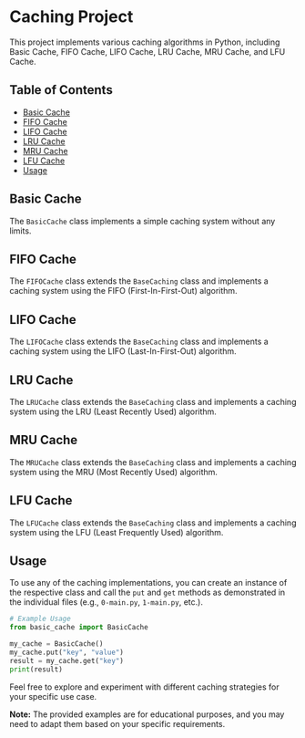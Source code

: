# Caching Project

This project implements various caching algorithms in Python, including Basic Cache, FIFO Cache, LIFO Cache, LRU Cache, MRU Cache, and LFU Cache.

## Table of Contents

- [Basic Cache](#basic-cache)
- [FIFO Cache](#fifo-cache)
- [LIFO Cache](#lifo-cache)
- [LRU Cache](#lru-cache)
- [MRU Cache](#mru-cache)
- [LFU Cache](#lfu-cache)
- [Usage](#usage)

## Basic Cache

The `BasicCache` class implements a simple caching system without any limits.

## FIFO Cache

The `FIFOCache` class extends the `BaseCaching` class and implements a caching system using the FIFO (First-In-First-Out) algorithm.

## LIFO Cache

The `LIFOCache` class extends the `BaseCaching` class and implements a caching system using the LIFO (Last-In-First-Out) algorithm.

## LRU Cache

The `LRUCache` class extends the `BaseCaching` class and implements a caching system using the LRU (Least Recently Used) algorithm.

## MRU Cache

The `MRUCache` class extends the `BaseCaching` class and implements a caching system using the MRU (Most Recently Used) algorithm.

## LFU Cache

The `LFUCache` class extends the `BaseCaching` class and implements a caching system using the LFU (Least Frequently Used) algorithm.

## Usage

To use any of the caching implementations, you can create an instance of the respective class and call the `put` and `get` methods as demonstrated in the individual files (e.g., `0-main.py`, `1-main.py`, etc.).

```python
# Example Usage
from basic_cache import BasicCache

my_cache = BasicCache()
my_cache.put("key", "value")
result = my_cache.get("key")
print(result)
```

Feel free to explore and experiment with different caching strategies for your specific use case.

**Note:** The provided examples are for educational purposes, and you may need to adapt them based on your specific requirements.

